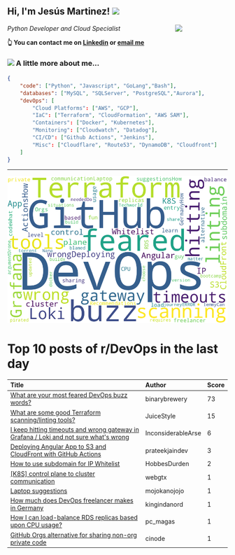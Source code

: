 <!--
**jmartinezl/jmartinezl** is a ✨ _special_ ✨ repository because its `README.md` (this file) appears on your GitHub profile.

Here are some ideas to get you started:

- 🔭 I’m currently working on ...
- 🌱 I’m currently learning ...
- 👯 I’m looking to collaborate on ...
- 🤔 I’m looking for help with ...
- 💬 Ask me about ...
- 📫 How to reach me: ...
- 😄 Pronouns: ...
- ⚡ Fun fact: ...
-->

<h2>Hi, I'm Jesús Martinez! <img src="https://media.giphy.com/media/WUlplcMpOCEmTGBtBW/giphy.gif" width="30"> </h2>
<img align='right' src="https://media.giphy.com/media/NytMLKyiaIh6VH9SPm/giphy.gif" width="120">
<p><em>Python Developer and Cloud Specialist
</em></p>

**👆 You can contact me on [Linkedin](https://www.linkedin.com/in/jes%C3%BAs-martinez-2b7b10104/) or [email me](mailto:jesus.mtz.lorenzo@gmail.com)**

### <img src="https://media.giphy.com/media/VgCDAzcKvsR6OM0uWg/giphy.gif" width="50"> A little more about me...  

```json
{
    "code": ["Python", "Javascript", "GoLang","Bash"],
    "databases": ["MySQL", "SQLServer", "PostgreSQL","Aurora"],
    "devOps": [
        "Cloud Platforms": ["AWS", "GCP"],
        "IaC": ["Terraform", "CloudFormation", "AWS SAM"],
        "Containers": ["Docker", "Kubernetes"],
        "Monitoring": ["Cloudwatch", "Datadog"],
        "CI/CD": ["Github Actions", "Jenkins"],
        "Misc": ["Cloudflare", "Route53", "DynamoDB", "Cloudfront"]
    ]
}
```
---

![Wordcloud](./cloud.png)

# Top 10 posts of r/DevOps in the last day

| Title | Author | Score |
|:---|:---|:---|
| [What are your most feared DevOps buzz words?](https://www.reddit.com/r/devops/comments/14vyaih/what_are_your_most_feared_devops_buzz_words/) | binarybrewery | 73 |
| [What are some good Terraform scanning/linting tools?](https://www.reddit.com/r/devops/comments/14vz5s0/what_are_some_good_terraform_scanninglinting_tools/) | JuiceStyle | 15 |
| [I keep hitting timeouts and wrong gateway in Grafana / Loki and not sure what's wrong](https://www.reddit.com/r/devops/comments/14w90ud/i_keep_hitting_timeouts_and_wrong_gateway_in/) | InconsiderableArse | 6 |
| [Deploying Angular App to S3 and CloudFront with GitHub Actions](https://www.reddit.com/r/devops/comments/14wdz0e/deploying_angular_app_to_s3_and_cloudfront_with/) | prateekjaindev | 3 |
| [How to use subdomain for IP Whitelist](https://www.reddit.com/r/devops/comments/14vwm9d/how_to_use_subdomain_for_ip_whitelist/) | HobbesDurden | 2 |
| [[K8S] control plane to cluster communication](https://www.reddit.com/r/devops/comments/14vsj3m/k8s_control_plane_to_cluster_communication/) | webgtx | 1 |
| [Laptop suggestions](https://www.reddit.com/r/devops/comments/14wj521/laptop_suggestions/) | mojokanojojo | 1 |
| [How much does DevOps freelancer makes in Germany](https://www.reddit.com/r/devops/comments/14vxm24/how_much_does_devops_freelancer_makes_in_germany/) | kingindanord | 1 |
| [How I can load-balance RDS replicas based upon CPU usage?](https://www.reddit.com/r/devops/comments/14vvclx/how_i_can_loadbalance_rds_replicas_based_upon_cpu/) | pc_magas | 1 |
| [GitHub Orgs alternative for sharing non-org private code](https://www.reddit.com/r/devops/comments/14vseah/github_orgs_alternative_for_sharing_nonorg/) | cinode | 1 |
